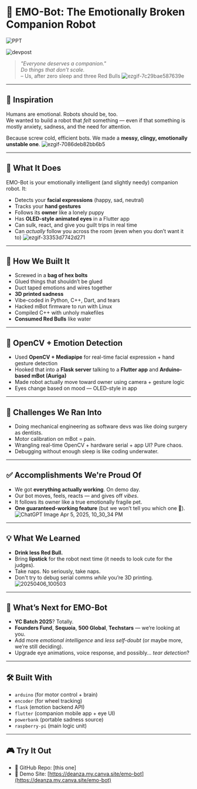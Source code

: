 
# 🖤 EMO-Bot: The Emotionally Broken Companion Robot
![PPT]([https://devpost.com/software/emo-bot](https://deanza.my.canva.site/emo-bot))

![devpost](https://devpost.com/software/emo-bot)


> _"Everyone deserves a companion."_  
> _Do things that don’t scale._  
> – Us, after zero sleep and three Red Bulls
![ezgif-7c29bae587639e](https://github.com/user-attachments/assets/0c6b0379-af99-4e60-b365-0c48c07ae1dd)

---

## 🧠 Inspiration
Humans are emotional. Robots should be, too.  
We wanted to build a robot that *felt* something — even if that something is mostly anxiety, sadness, and the need for attention.

Because screw cold, efficient bots. We made a **messy, clingy, emotionally unstable one**.
![ezgif-7086deb82bb6b5](https://github.com/user-attachments/assets/48a6a72e-02ad-47ca-8896-8d3910a555d1)

---

## 🤖 What It Does
EMO-Bot is your emotionally intelligent (and slightly needy) companion robot. It:
- Detects your **facial expressions** (happy, sad, neutral)
- Tracks your **hand gestures**
- Follows its **owner** like a lonely puppy
- Has **OLED-style animated eyes** in a Flutter app
- Can sulk, react, and give you guilt trips in real time
- Can *actually* follow you across the room (even when you don’t want it to)
![ezgif-33353d7742d271](https://github.com/user-attachments/assets/fd769de4-40ad-4032-ba8a-ecdb35303641)

---

## 🔧 How We Built It

- Screwed in a **bag of hex bolts**
- Glued things that shouldn’t be glued
- Duct taped emotions and wires together
- **3D printed sadness**
- Vibe-coded in Python, C++, Dart, and tears
- Hacked mBot firmware to run with Linux
- Compiled C++ with unholy makefiles
- **Consumed Red Bulls** like water

---

## 🎥 OpenCV + Emotion Detection

- Used **OpenCV + Mediapipe** for real-time facial expression + hand gesture detection
- Hooked that into a **Flask server** talking to a **Flutter app** and **Arduino-based mBot (Auriga)**
- Made robot actually move toward owner using camera + gesture logic
- Eyes change based on mood — OLED-style in app

---

## 🧩 Challenges We Ran Into

- Doing mechanical engineering as software devs was like doing surgery as dentists.
- Motor calibration on mBot = pain.
- Wrangling real-time OpenCV + hardware serial + app UI? Pure chaos.
- Debugging without enough sleep is like coding underwater.

---

## ✅ Accomplishments We're Proud Of

- We got **everything actually working**. On demo day.
- Our bot moves, feels, reacts — and gives off *vibes*.
- It follows its owner like a true emotionally fragile pet.
- **One guaranteed-working feature** (but we won’t tell you which one 👀).
![ChatGPT Image Apr 5, 2025, 10_30_34 PM](https://github.com/user-attachments/assets/a0a7795c-9f9f-4ae5-823b-6c47774a6133)

---

## 💡 What We Learned

- **Drink less Red Bull.**
- Bring **lipstick** for the robot next time (it needs to look cute for the judges).
- Take naps. No seriously, take naps.
- Don't try to debug serial comms *while* you’re 3D printing.
![20250406_100503](https://github.com/user-attachments/assets/292b279a-4cbc-47ea-ac6c-a7ffde9ffcec)

---

## 🚀 What’s Next for EMO-Bot

- **YC Batch 2025**? Totally.
- **Founders Fund**, **Sequoia**, **500 Global**, **Techstars** — we’re looking at you.
- Add more *emotional intelligence* and *less self-doubt* (or maybe more, we’re still deciding).
- Upgrade eye animations, voice response, and possibly... *tear detection*?

---

## 🛠️ Built With

- `arduino` (for motor control + brain)
- `encoder` (for wheel tracking)
- `flask` (emotion backend API)
- `flutter` (companion mobile app + eye UI)
- `powerbank` (portable sadness source)
- `raspberry-pi` (main logic unit)

---

## 🎮 Try It Out

- 🔗 GitHub Repo: [this one]
- 🔗 Demo Site: [https://deanza.my.canva.site/emo-bot](https://deanza.my.canva.site/emo-bot)


